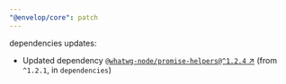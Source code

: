 ```yaml
---
"@envelop/core": patch
---
```

dependencies updates:
  - Updated dependency [`@whatwg-node/promise-helpers@^1.2.4` ↗︎](https://www.npmjs.com/package/@whatwg-node/promise-helpers/v/1.2.4) (from `^1.2.1`, in `dependencies`)
